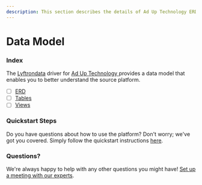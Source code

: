```yaml
---
description: This section describes the details of Ad Up Technology ERD, Tables, and Views.
---
```


# Data Model

### Index

The  [Lyftrondata](https://www.lyftrondata.com/) driver for [Ad Up Technology](https://www.lyftrondata.com/integration/ad-up-technology/)[ ](https://www.lyftrondata.com/integration/ad-up-technology/)provides a data model that enables you to better understand the source platform.

* [ ] [ERD](../../../marketing-analytics/ad-up-technology/data-model/erd.md)
* [ ] [Tables](../../../marketing-analytics/ad-up-technology/data-model/tables.md)
* [ ] [Views](../../../marketing-analytics/ad-up-technology/data-model/views.md)

### Quickstart Steps

Do you have questions about how to use the platform? Don't worry; we've got you covered. Simply follow the quickstart instructions [here](../../../../quickstart-steps.md).

### Questions? <a href="#questions" id="questions"></a>

We're always happy to help with any other questions you might have! [Set up a meeting with our experts](https://www.lyftrondata.com/book-a-meeting/).

